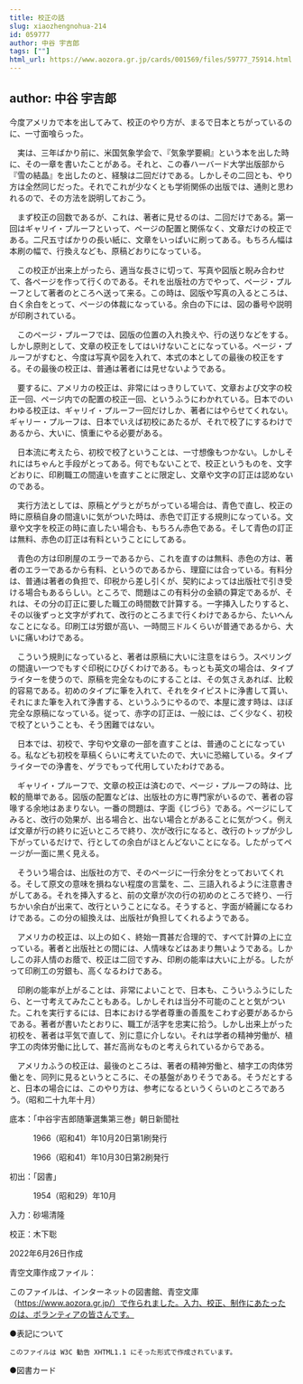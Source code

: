 ```yaml
---
title: 校正の話
slug: xiaozhengnohua-214
id: 059777
author: 中谷 宇吉郎
tags: [""]
html_url: https://www.aozora.gr.jp/cards/001569/files/59777_75914.html
---
```


## author: 中谷 宇吉郎

今度アメリカで本を出してみて、校正のやり方が、まるで日本とちがっているのに、一寸面喰らった。

　実は、三年ばかり前に、米国気象学会で、『気象学要綱』という本を出した時に、その一章を書いたことがある。それと、この春ハーバード大学出版部から『雪の結晶』を出したのと、経験は二回だけである。しかしその二回とも、やり方は全然同じだった。それでこれが少なくとも学術関係の出版では、通則と思われるので、その方法を説明しておこう。

　まず校正の回数であるが、これは、著者に見せるのは、二回だけである。第一回はギャリイ・プルーフといって、ページの配置と関係なく、文章だけの校正である。二尺五寸ばかりの長い紙に、文章をいっぱいに刷ってある。もちろん幅は本刷の幅で、行換えなども、原稿どおりになっている。

　この校正が出来上がったら、適当な長さに切って、写真や図版と睨み合わせて、各ページを作って行くのである。それを出版社の方でやって、ページ・プルーフとして著者のところへ送って来る。この時は、図版や写真の入るところは、白く余白をとって、ページの体裁になっている。余白の下には、図の番号や説明が印刷されている。

　このページ・プルーフでは、図版の位置の入れ換えや、行の送りなどをする。しかし原則として、文章の校正をしてはいけないことになっている。ページ・プルーフがすむと、今度は写真や図を入れて、本式の本としての最後の校正をする。その最後の校正は、普通は著者には見せないようである。

　要するに、アメリカの校正は、非常にはっきりしていて、文章および文字の校正一回、ページ内での配置の校正一回、というふうにわかれている。日本でのいわゆる校正は、ギャリイ・プルーフ一回だけしか、著者にはやらせてくれない。ギャリー・プルーフは、日本でいえば初校にあたるが、それで校了にするわけであるから、大いに、慎重にやる必要がある。

　日本流に考えたら、初校で校了ということは、一寸想像もつかない。しかしそれにはちゃんと手段がとってある。何でもないことで、校正というものを、文字どおりに、印刷職工の間違いを直すことに限定し、文章や文字の訂正は認めないのである。

　実行方法としては、原稿とゲラとがちがっている場合は、青色で直し、校正の時に原稿自身の間違いに気がついた時は、赤色で訂正する規則になっている。文章や文字を校正の時に直したい場合も、もちろん赤色である。そして青色の訂正は無料、赤色の訂正は有料ということにしてある。

　青色の方は印刷屋のエラーであるから、これを直すのは無料、赤色の方は、著者のエラーであるから有料、というのであるから、理窟には合っている。有料分は、普通は著者の負担で、印税から差し引くが、契約によっては出版社で引き受ける場合もあるらしい。ところで、問題はこの有料分の金額の算定であるが、それは、その分の訂正に要した職工の時間数で計算する。一字挿入したりすると、その以後ずっと文字がずれて、改行のところまで行くわけであるから、たいへんなことになる。印刷工は労銀が高い、一時間三ドルくらいが普通であるから、大いに痛いわけである。

　こういう規則になっていると、著者は原稿に大いに注意をはらう。スペリングの間違い一つでもすぐ印税にひびくわけである。もっとも英文の場合は、タイプライターを使うので、原稿を完全なものにすることは、その気さえあれば、比較的容易である。初めのタイプに筆を入れて、それをタイピストに浄書して貰い、それにまた筆を入れて浄書する、というふうにやるので、本屋に渡す時は、ほぼ完全な原稿になっている。従って、赤字の訂正は、一般には、ごく少なく、初校で校了ということも、そう困難ではない。

　日本では、初校で、字句や文章の一部を直すことは、普通のことになっている。私なども初校を草稿くらいに考えていたので、大いに恐縮している。タイプライターでの浄書を、ゲラでもって代用していたわけである。

　ギャリイ・プルーフで、文章の校正は済むので、ページ・プルーフの時は、比較的簡単である。図版の配置などは、出版社の方に専門家がいるので、著者の容喙する余地はあまりない。一番の問題は、字面《じづら》である。ページにしてみると、改行の効果が、出る場合と、出ない場合とがあることに気がつく。例えば文章が行の終りに近いところで終り、次が改行になると、改行のトップが少し下がっているだけで、行としての余白がほとんどないことになる。したがってページが一面に黒く見える。

　そういう場合は、出版社の方で、そのページに一行余分をとっておいてくれる。そして原文の意味を損ねない程度の言葉を、二、三語入れるように注意書きがしてある。それを挿入すると、前の文章が次の行の初めのところで終り、一行ちかい余白が出来て、改行ということになる。そうすると、字面が綺麗になるわけである。この分の組換えは、出版社が負担してくれるようである。

　アメリカの校正は、以上の如く、終始一貫甚だ合理的で、すべて計算の上に立っている。著者と出版社との間には、人情味などはあまり無いようである。しかしこの非人情のお蔭で、校正は二回ですみ、印刷の能率は大いに上がる。したがって印刷工の労銀も、高くなるわけである。

　印刷の能率が上がることは、非常によいことで、日本も、こういうふうにしたら、と一寸考えてみたこともある。しかしそれは当分不可能のことと気がついた。これを実行するには、日本における学者尊重の善風をこわす必要があるからである。著者が書いたとおりに、職工が活字を忠実に拾う。しかし出来上がった初校を、著者は平気で直して、別に意に介しない。それは学者の精神労働が、植字工の肉体労働に比して、甚だ高尚なものと考えられているからである。

　アメリカふうの校正は、最後のところは、著者の精神労働と、植字工の肉体労働とを、同列に見るというところに、その基盤がありそうである。そうだとすると、日本の場合には、このやり方は、参考になるというくらいのところであろう。（昭和二十九年十月）













底本：「中谷宇吉郎随筆選集第三巻」朝日新聞社

　　　1966（昭和41）年10月20日第1刷発行

　　　1966（昭和41）年10月30日第2刷発行

初出：「図書」

　　　1954（昭和29）年10月

入力：砂場清隆

校正：木下聡

2022年6月26日作成

青空文庫作成ファイル：

このファイルは、インターネットの図書館、青空文庫（https://www.aozora.gr.jp/）で作られました。入力、校正、制作にあたったのは、ボランティアの皆さんです。











●表記について


	このファイルは W3C 勧告 XHTML1.1 にそった形式で作成されています。







●図書カード
